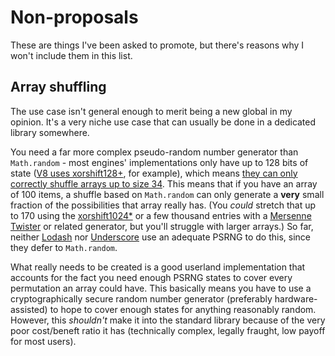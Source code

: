 # Non-proposals

These are things I've been asked to promote, but there's reasons why I won't include them in this list.

## Array shuffling

The use case isn't general enough to merit being a new global in my opinion. It's a very niche use case that can usually be done in a dedicated library somewhere.

You need a far more complex pseudo-random number generator than `Math.random` - most engines' implementations only have up to 128 bits of state ([V8 uses xorshift128+](https://v8.dev/blog/math-random), for example), which means [they can only correctly shuffle arrays up to size 34](https://en.wikipedia.org/wiki/Fisher%E2%80%93Yates_shuffle#Pseudorandom_generators). This means that if you have an array of 100 items, a shuffle based on `Math.random` can only generate a **very** small fraction of the possibilities that array really has. (You *could* stretch that up to 170 using the [xorshift1024*](https://en.wikipedia.org/wiki/Xorshift#xorshift*) or a few thousand entries with a [Mersenne Twister](https://en.wikipedia.org/wiki/Mersenne_Twister) or related generator, but you'll struggle with larger arrays.) So far, neither [Lodash](https://github.com/lodash/lodash/blob/4.17.10/lodash.js#L6711) nor [Underscore](https://github.com/jashkenas/underscore/blob/master/underscore.js#L397) use an adequate PSRNG to do this, since they defer to `Math.random`.

What really needs to be created is a good userland implementation that accounts for the fact you need enough PSRNG states to cover every permutation an array could have. This basically means you have to use a cryptographically secure random number generator (preferably hardware-assisted) to hope to cover enough states for anything reasonably random. However, this *shouldn't* make it into the standard library because of the very poor cost/beneft ratio it has (technically complex, legally fraught, low payoff for most users).

